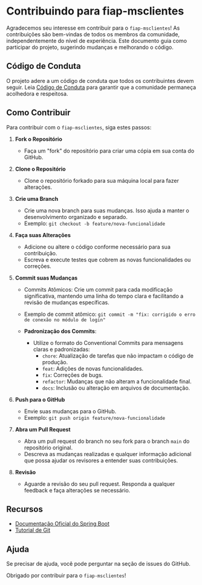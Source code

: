 # Contribuindo para fiap-msclientes

Agradecemos seu interesse em contribuir para o `fiap-msclientes`! As contribuições são bem-vindas de todos os membros da comunidade, independentemente do nível de experiência. Este documento guia como participar do projeto, sugerindo mudanças e melhorando o código.

## Código de Conduta
O projeto adere a um código de conduta que todos os contribuintes devem seguir. Leia [Código de Conduta](CODE_OF_CONDUCT.md) para garantir que a comunidade permaneça acolhedora e respeitosa.

## Como Contribuir
Para contribuir com o `fiap-msclientes`, siga estes passos:

1. **Fork o Repositório**
   - Faça um "fork" do repositório para criar uma cópia em sua conta do GitHub.

2. **Clone o Repositório**
   - Clone o repositório forkado para sua máquina local para fazer alterações.

3. **Crie uma Branch**
   - Crie uma nova branch para suas mudanças. Isso ajuda a manter o desenvolvimento organizado e separado.
   - Exemplo: `git checkout -b feature/nova-funcionalidade`

4. **Faça suas Alterações**
   - Adicione ou altere o código conforme necessário para sua contribuição.
   - Escreva e execute testes que cobrem as novas funcionalidades ou correções.

5. **Commit suas Mudanças**
   - Commits Atômicos: Crie um commit para cada modificação significativa, mantendo uma linha do tempo clara e facilitando a revisão de mudanças específicas.
   - Exemplo de commit atômico: `git commit -m "fix: corrigido o erro de conexão no módulo de login"`
   
   - **Padronização dos Commits**:
     - Utilize o formato do Conventional Commits para mensagens claras e padronizadas:
       - `chore`: Atualização de tarefas que não impactam o código de produção.
       - `feat`: Adições de novas funcionalidades.
       - `fix`: Correções de bugs.
       - `refactor`: Mudanças que não alteram a funcionalidade final.
       - `docs`: Inclusão ou alteração em arquivos de documentação.

6. **Push para o GitHub**
   - Envie suas mudanças para o GitHub.
   - Exemplo: `git push origin feature/nova-funcionalidade`

7. **Abra um Pull Request**
   - Abra um pull request do branch no seu fork para o branch `main` do repositório original.
   - Descreva as mudanças realizadas e qualquer informação adicional que possa ajudar os revisores a entender suas contribuições.

8. **Revisão**
   - Aguarde a revisão do seu pull request. Responda a qualquer feedback e faça alterações se necessário.

## Recursos
- [Documentação Oficial do Spring Boot](https://spring.io/projects/spring-boot)
- [Tutorial de Git](https://www.atlassian.com/git/tutorials)

## Ajuda
Se precisar de ajuda, você pode perguntar na seção de issues do GitHub. 

Obrigado por contribuir para o `fiap-msclientes`!
